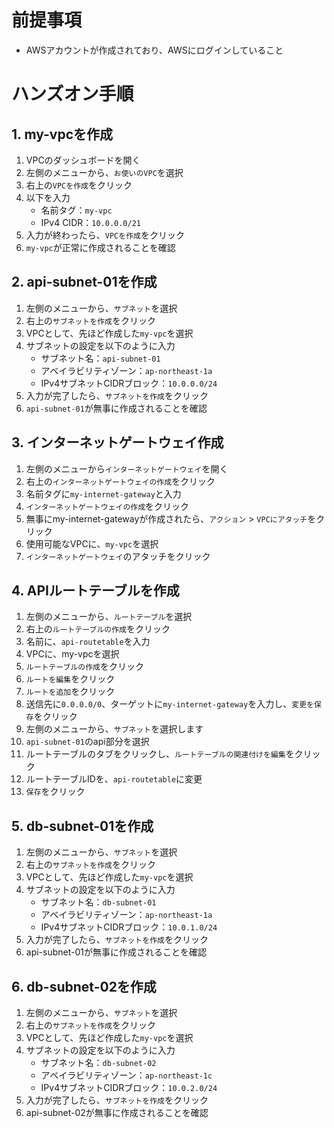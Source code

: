 # 前提事項
- AWSアカウントが作成されており、AWSにログインしていること

# ハンズオン手順
## 1. my-vpcを作成
1. VPCのダッシュボードを開く
2. 左側のメニューから、`お使いのVPC`を選択
3. 右上の`VPCを作成`をクリック
4. 以下を入力
    - 名前タグ：`my-vpc`
    - IPv4 CIDR：`10.0.0.0/21`    
5. 入力が終わったら、`VPCを作成`をクリック
6. `my-vpc`が正常に作成されることを確認

## 2. api-subnet-01を作成
1. 左側のメニューから、`サブネット`を選択
2. 右上の`サブネットを作成`をクリック
3. VPCとして、先ほど作成した`my-vpc`を選択
4. サブネットの設定を以下のように入力
    - サブネット名：`api-subnet-01`
    - アベイラビリティゾーン：`ap-northeast-1a`
    - IPv4サブネットCIDRブロック：`10.0.0.0/24`
5.  入力が完了したら、`サブネットを作成`をクリック
6. `api-subnet-01`が無事に作成されることを確認

## 3. インターネットゲートウェイ作成
1. 左側のメニューから`インターネットゲートウェイ`を開く
2. 右上の`インターネットゲートウェイの作成`をクリック
3. 名前タグに`my-internet-gateway`と入力
4. `インターネットゲートウェイの作成`をクリック
5. 無事にmy-internet-gatewayが作成されたら、`アクション` > `VPCにアタッチ`をクリック
6. 使用可能なVPCに、`my-vpc`を選択
7. `インターネットゲートウェイ`のアタッチをクリック

## 4. APIルートテーブルを作成
1. 左側のメニューから、`ルートテーブル`を選択
2. 右上の`ルートテーブルの作成`をクリック
3. 名前に、`api-routetable`を入力
4. VPCに、my-vpcを選択
5. `ルートテーブルの作成`をクリック
6. `ルートを編集`をクリック
7. `ルートを追加`をクリック
8. 送信先に`0.0.0.0/0`、ターゲットに`my-internet-gateway`を入力し、`変更を保存`をクリック
9. 左側のメニューから、`サブネット`を選択します
10. `api-subnet-01`のapi部分を選択
11. ルートテーブルのタブをクリックし、`ルートテーブルの関連付けを編集`をクリック
12. ルートテーブルIDを、`api-routetable`に変更
13. `保存`をクリック

## 5. db-subnet-01を作成
1. 左側のメニューから、`サブネット`を選択
2. 右上の`サブネットを作成`をクリック
3. VPCとして、先ほど作成した`my-vpc`を選択
4. サブネットの設定を以下のように入力
    - サブネット名：`db-subnet-01`
    - アベイラビリティゾーン：`ap-northeast-1a`
    - IPv4サブネットCIDRブロック：`10.0.1.0/24`
5.  入力が完了したら、`サブネットを作成`をクリック
6. api-subnet-01が無事に作成されることを確認

## 6. db-subnet-02を作成
1. 左側のメニューから、`サブネット`を選択
2. 右上の`サブネットを作成`をクリック
3. VPCとして、先ほど作成した`my-vpc`を選択
4. サブネットの設定を以下のように入力
    - サブネット名：`db-subnet-02`
    - アベイラビリティゾーン：`ap-northeast-1c`
    - IPv4サブネットCIDRブロック：`10.0.2.0/24`
5.  入力が完了したら、`サブネットを作成`をクリック
6. api-subnet-02が無事に作成されることを確認
